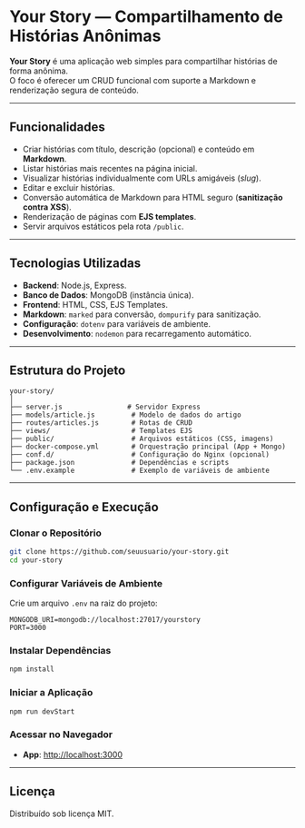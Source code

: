 # Your Story — Compartilhamento de Histórias Anônimas

**Your Story** é uma aplicação web simples para compartilhar histórias de forma anônima.  
O foco é oferecer um CRUD funcional com suporte a Markdown e renderização segura de conteúdo.

---

## Funcionalidades

- Criar histórias com título, descrição (opcional) e conteúdo em **Markdown**.
- Listar histórias mais recentes na página inicial.
- Visualizar histórias individualmente com URLs amigáveis (*slug*).
- Editar e excluir histórias.
- Conversão automática de Markdown para HTML seguro (**sanitização contra XSS**).
- Renderização de páginas com **EJS templates**.
- Servir arquivos estáticos pela rota `/public`.

---

## Tecnologias Utilizadas

- **Backend**: Node.js, Express.
- **Banco de Dados**: MongoDB (instância única).
- **Frontend**: HTML, CSS, EJS Templates.
- **Markdown**: `marked` para conversão, `dompurify` para sanitização.
- **Configuração**: `dotenv` para variáveis de ambiente.
- **Desenvolvimento**: `nodemon` para recarregamento automático.

---

## Estrutura do Projeto

```
your-story/
│
├── server.js                # Servidor Express
├── models/article.js         # Modelo de dados do artigo
├── routes/articles.js        # Rotas de CRUD
├── views/                    # Templates EJS
├── public/                   # Arquivos estáticos (CSS, imagens)
├── docker-compose.yml        # Orquestração principal (App + Mongo)
├── conf.d/                   # Configuração do Nginx (opcional)
├── package.json              # Dependências e scripts
└── .env.example              # Exemplo de variáveis de ambiente
```

---

## Configuração e Execução

### Clonar o Repositório
```bash
git clone https://github.com/seuusuario/your-story.git
cd your-story
```

### Configurar Variáveis de Ambiente
Crie um arquivo `.env` na raiz do projeto:
```env
MONGODB_URI=mongodb://localhost:27017/yourstory
PORT=3000
```

### Instalar Dependências
```bash
npm install
```

### Iniciar a Aplicação
```bash
npm run devStart
```

### Acessar no Navegador
- **App**: [http://localhost:3000](http://localhost:3000)

---

## Licença
Distribuído sob licença MIT.

